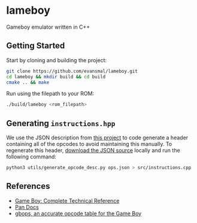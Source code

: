 # lameboy

Gameboy emulator written in C++

## Getting Started

Start by cloning and building the project:

```sh
git clone https://github.com/evansmal/lameboy.git
cd lameboy && mkdir build && cd build
cmake .. && make
```

Run using the filepath to your ROM: 

```sh
./build/lameboy <rom_filepath>
```

## Generating `instructions.hpp`

We use the JSON description from [this project](https://izik1.github.io/gbops/) to code generate a header containing all of the opcodes to avoid maintaining this manually. To regenerate this header, [download the JSON source](https://raw.githubusercontent.com/izik1/gbops/master/dmgops.json) locally and run the following command:

```sh
python3 utils/generate_opcode_desc.py ops.json > src/instructions.cpp
```

## References

- [Game Boy: Complete Technical Reference]( https://gekkio.fi/files/gb-docs/gbctr.pdf )
- [Pan Docs](https://gbdev.io/pandocs)
- [gbops, an accurate opcode table for the Game Boy](https://izik1.github.io/gbops/)
